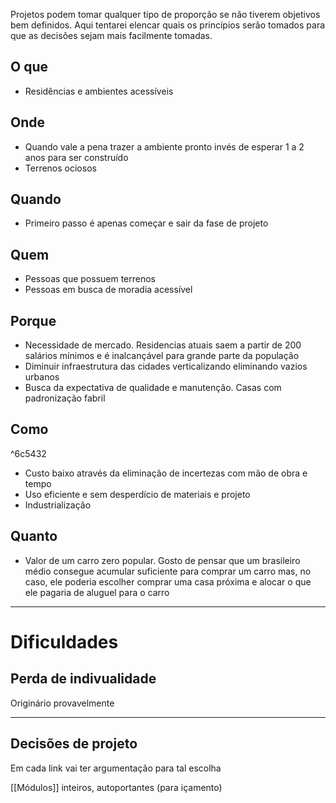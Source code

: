 Projetos podem tomar qualquer tipo de proporção se não tiverem objetivos bem definidos. Aqui tentarei elencar quais os princípios serão tomados para que as decisões sejam mais facilmente tomadas.
## O que
- Residências e ambientes acessíveis
## Onde
- Quando vale a pena trazer a ambiente pronto invés de esperar 1 a 2 anos para ser construído
- Terrenos ociosos
## Quando
- Primeiro passo é apenas começar e sair da fase de projeto
## Quem
- Pessoas que possuem terrenos
- Pessoas em busca de moradia acessível
## Porque
- Necessidade de mercado. Residencias atuais saem a partir de 200 salários mínimos e é inalcançável para grande parte da população
- Diminuir infraestrutura das cidades verticalizando eliminando vazios urbanos
- Busca da expectativa de qualidade e manutenção. Casas com padronização fabril
## Como

^6c5432

- Custo baixo através da eliminação de incertezas com mão de obra e tempo
- Uso eficiente e sem desperdício de materiais e projeto
- Industrialização
## Quanto
- Valor de um carro zero popular. Gosto de pensar que um brasileiro médio consegue acumular suficiente para comprar um carro mas, no caso, ele poderia escolher comprar uma casa próxima e alocar o que ele pagaria de aluguel para o carro 

---
# Dificuldades

## Perda de indivualidade 
Originário provavelmente 


---


## Decisões de projeto

Em cada link vai ter argumentação para tal escolha

 [[Módulos]] inteiros, autoportantes (para içamento)

